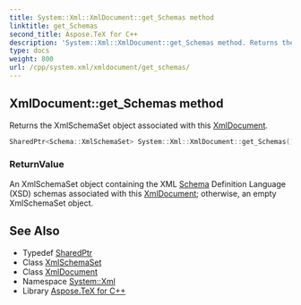 ```yaml
---
title: System::Xml::XmlDocument::get_Schemas method
linktitle: get_Schemas
second_title: Aspose.TeX for C++
description: 'System::Xml::XmlDocument::get_Schemas method. Returns the XmlSchemaSet object associated with this XmlDocument in C++.'
type: docs
weight: 800
url: /cpp/system.xml/xmldocument/get_schemas/
---
```

## XmlDocument::get_Schemas method


Returns the XmlSchemaSet object associated with this [XmlDocument](../).

```cpp
SharedPtr<Schema::XmlSchemaSet> System::Xml::XmlDocument::get_Schemas()
```


### ReturnValue

An XmlSchemaSet object containing the XML [Schema](../../../system.xml.schema/) Definition Language (XSD) schemas associated with this [XmlDocument](../); otherwise, an empty XmlSchemaSet object.

## See Also

* Typedef [SharedPtr](../../../system/sharedptr/)
* Class [XmlSchemaSet](../../../system.xml.schema/xmlschemaset/)
* Class [XmlDocument](../)
* Namespace [System::Xml](../../)
* Library [Aspose.TeX for C++](../../../)
